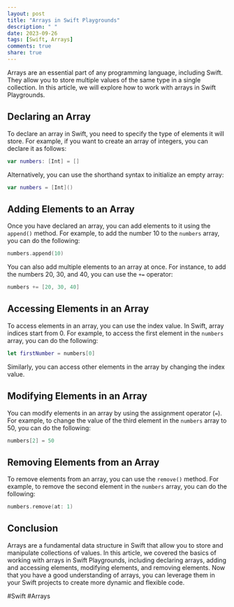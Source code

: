 ```yaml
---
layout: post
title: "Arrays in Swift Playgrounds"
description: " "
date: 2023-09-26
tags: [Swift, Arrays]
comments: true
share: true
---
```


Arrays are an essential part of any programming language, including Swift. They allow you to store multiple values of the same type in a single collection. In this article, we will explore how to work with arrays in Swift Playgrounds.

## Declaring an Array

To declare an array in Swift, you need to specify the type of elements it will store. For example, if you want to create an array of integers, you can declare it as follows:

```swift
var numbers: [Int] = []
```

Alternatively, you can use the shorthand syntax to initialize an empty array:

```swift
var numbers = [Int]()
```

## Adding Elements to an Array

Once you have declared an array, you can add elements to it using the `append()` method. For example, to add the number 10 to the `numbers` array, you can do the following:

```swift
numbers.append(10)
```

You can also add multiple elements to an array at once. For instance, to add the numbers 20, 30, and 40, you can use the `+=` operator:

```swift
numbers += [20, 30, 40]
```

## Accessing Elements in an Array

To access elements in an array, you can use the index value. In Swift, array indices start from 0. For example, to access the first element in the `numbers` array, you can do the following:

```swift
let firstNumber = numbers[0]
```

Similarly, you can access other elements in the array by changing the index value.

## Modifying Elements in an Array

You can modify elements in an array by using the assignment operator (`=`). For example, to change the value of the third element in the `numbers` array to 50, you can do the following:

```swift
numbers[2] = 50
```

## Removing Elements from an Array

To remove elements from an array, you can use the `remove()` method. For example, to remove the second element in the `numbers` array, you can do the following:

```swift
numbers.remove(at: 1)
```

## Conclusion

Arrays are a fundamental data structure in Swift that allow you to store and manipulate collections of values. In this article, we covered the basics of working with arrays in Swift Playgrounds, including declaring arrays, adding and accessing elements, modifying elements, and removing elements. Now that you have a good understanding of arrays, you can leverage them in your Swift projects to create more dynamic and flexible code.

\#Swift #Arrays
